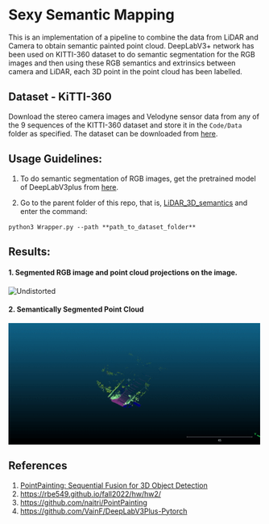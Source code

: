 # Sexy Semantic Mapping
This is an implementation of a pipeline to combine the data from LiDAR and Camera to obtain semantic painted point cloud.
DeepLabV3+ network has been used on KITTI-360 dataset to do semantic segmentation for the RGB images and then using these RGB semantics and extrinsics between camera and LiDAR, each 3D point in the point cloud has been labelled.

## Dataset - KiTTI-360

Download the stereo camera images and Velodyne sensor data from any of the 9 sequences of the KITTI-360 dataset and store it in the `Code/Data` folder as specified. The dataset can be downloaded from [here](https://www.cvlibs.net/datasets/kitti-360/index.php).

## Usage Guidelines:

1. To do semantic segmentation of RGB images, get the pretrained model of DeepLabV3plus from [here](https://github.com/VainF/DeepLabV3Plus-Pytorch).

2. Go to the parent folder of this repo, that is, [LiDAR_3D_semantics](.) and enter the command:
```
python3 Wrapper.py --path **path_to_dataset_folder**
```

## Results:

#### 1. Segmented RGB image and point cloud projections on the image.

<img src="Code/Results/lidar_semantics.gif"  align="center" alt="Undistorted" width="500"/>



#### 2. Semantically Segmented Point Cloud

<img src="Code/Results/pointcloud.gif"  align="center" alt="Undistorted" width="500"/>

## References

1. [PointPainting: Sequential Fusion for 3D Object Detection](https://arxiv.org/abs/1911.10150)
2. https://rbe549.github.io/fall2022/hw/hw2/
3. https://github.com/naitri/PointPainting
4. https://github.com/VainF/DeepLabV3Plus-Pytorch